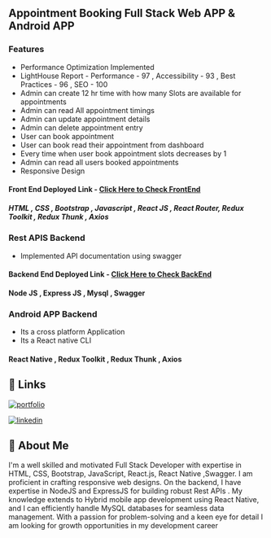 ## Appointment Booking Full Stack Web APP & Android APP

### Features
- Performance Optimization Implemented
- LightHouse Report - Performance - 97 , Accessibility - 93 , Best Practices - 96 , SEO - 100
- Admin can create 12 hr time with how many Slots are available for appointments 
- Admin can read All appointment timings
- Admin can update appointment details
- Admin can delete appointment entry
- User can book appointment 
- User can book read their appointment from dashboard
- Every time when user book appointment slots decreases by 1
- Admin can read all users booked appointments 
- Responsive Design
#### Front End Deployed Link -  [Click Here to Check FrontEnd](https://appointment-bookingapp.netlify.app/)

##### HTML , CSS , Bootstrap , Javascript , React JS , React Router, Redux Toolkit , Redux Thunk , Axios


###  Rest APIS Backend
- Implemented API documentation using swagger
#### Backend End Deployed Link -  [Click Here to Check BackEnd](https://appointment-booking-backend-k1fc.onrender.com/)

 #### Node JS , Express JS , Mysql , Swagger  

 ###  Android APP Backend
- Its a cross platform Application
- Its a React native CLI 
 #### React Native , Redux Toolkit , Redux Thunk , Axios
 

## 🔗 Links
[![portfolio](https://img.shields.io/badge/my_Website-000?style=for-the-badge&logo=ko-fi&logoColor=white)](https://ajaypratapsingh.online/)

[![linkedin](https://img.shields.io/badge/linkedin-0A66C2?style=for-the-badge&logo=linkedin&logoColor=white)](https://www.linkedin.com/in/apsingh03/)

## 🚀 About Me
I'm a well skilled and motivated Full Stack Developer with expertise in HTML, CSS, Bootstrap, JavaScript, React.js, React Native ,Swagger. I am proficient in crafting responsive web designs. On the backend, I have expertise in NodeJS and ExpressJS for building robust Rest APIs . My knowledge extends to Hybrid mobile app development using React Native, and I can efficiently handle MySQL databases for seamless data management. With a passion for problem-solving and a keen eye for detail I am looking for growth opportunities in my development career

